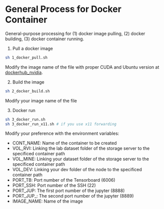 # General Process for Docker Container

General-purpose processing for (1) docker image pulling, (2) docker building, (3) docker container running.

1. Pull a docker image

```bash
sh 1_docker_pull.sh
```

Modify the image name of the file with proper CUDA and Ubuntu version at [dockerhub_nvidia](https://hub.docker.com/r/nvidia/cuda/tags).

2. Build the image

```bash
sh 2_docker_build.sh
```

Modify your image name of the file

3. Docker run

```bash
sh 3_docker_run.sh
sh 3_docker_run_x11.sh # if you use x11 forwarding
```

Modify your preference with the environment variables:
- CONT_NAME: Name of the container to be created
- VOL_RVI: Linking the lab dataset folder of the storage server to the specificed container path
- VOL_MINE: Linking your dataset folder of the storage server to the specificed container path
- VOL_DEV: Linking your dev folder of the node to the specificed container path
- PORT_TB: Port number of the Tensorboard (6006)
- PORT_SSH: Port number of the SSH (22)
- PORT_JUP: The first port number of the jupyter (8888)
- PORT_JUP_: The second port number of the jupyter (8889)
- IMAGE_NAME: Name of the image

